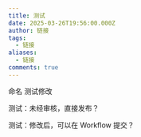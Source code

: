 ```yaml
---
title: 测试
date: 2025-03-26T19:56:00.000Z
author: 链接
tags:
  - 链接
aliases:
  - 链接
comments: true
---
```

命名 测试修改

测试：未经审核，直接发布？



测试：修改后，可以在 Workflow 提交？
